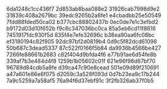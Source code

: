 6da1248c1cc436f7
2d853ab8baa088e2
31926cab7998d9e2
31839c408a2679bc
39edc9265b2a6fe1
e4cbadbb25e50549
7fdd88fded50ca02
b377cbc88802437b
0ec0de7e1c3efbd2
b9172d03d10f652b
f9c6c347036bc0ca
85a5eb6cd11f8616
7451917fdc930f5d
835f4e7efe32696c
b38ea90aa6fc08bc
ef3180194c82f805
92dc97bf2d0819b4
0d9c5f82dcd61098
50b687c3dead5337
87c522f0166f5b84
da9936b4566be427
7266fe88661b2683
c82f404d9bfda4f6
e77b91ae6d54fe8b
339af7b3e484d4f8
1259b1b05602c01f
621e96f96d67bf70
96789d84cdb5a8fe
d39ca47c90e8cead
501e09d89f210691
a47a601e86e6f075
d2059c3a528f093d
0d7b23ea9c17b244
7a9c5259a7a58af5
76a94f6d37ebf91c
3f2fb326ab37f0b5
